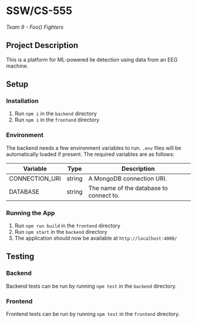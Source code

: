 # SSW/CS-555
*Team 9 - Foo() Fighters*

## Project Description
This is a platform for ML-powered lie detection using data from an EEG machine.

## Setup

### Installation
1. Run `npm i` in the `backend` directory
2. Run `npm i` in the `frontend` directory

### Environment
The backend needs a few environment variables to run. `.env` files will be automatically loaded if present. The required variables are as follows:

Variable|Type|Description
-|-|-
CONNECTION_URI|string|A MongoDB connection URI.
DATABASE|string|The name of the database to connect to.

### Running the App
1. Run `npm run build` in the `frontend` directory
2. Run `npm start` in the `backend` directory
3. The application should now be available at `http://localhost:4000/`

## Testing

### Backend
Backend tests can be run by running `npm test` in the `backend` directory.

### Frontend
Frontend tests can be run by running `npm test` in the `frontend` directory.